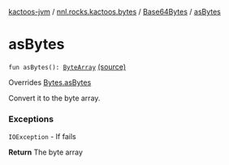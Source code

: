 [kactoos-jvm](../../index.md) / [nnl.rocks.kactoos.bytes](../index.md) / [Base64Bytes](index.md) / [asBytes](.)

# asBytes

`fun asBytes(): `[`ByteArray`](https://kotlinlang.org/api/latest/jvm/stdlib/kotlin/-byte-array/index.html) [(source)](https://github.com/neonailol/kactoos/blob/master/kactoos-jvm/src/main/kotlin/nnl/rocks/kactoos/bytes/Base64Bytes.kt#L26)

Overrides [Bytes.asBytes](../../nnl.rocks.kactoos/-bytes/as-bytes.md)

Convert it to the byte array.

### Exceptions

`IOException` - If fails

**Return**
The byte array

